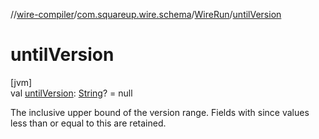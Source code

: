 //[wire-compiler](../../../index.md)/[com.squareup.wire.schema](../index.md)/[WireRun](index.md)/[untilVersion](until-version.md)

# untilVersion

[jvm]\
val [untilVersion](until-version.md): [String](https://kotlinlang.org/api/latest/jvm/stdlib/kotlin/-string/index.html)? = null

The inclusive upper bound of the version range. Fields with since values less than or equal to this are retained.
